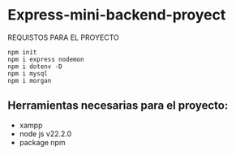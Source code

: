 # Express-mini-backend-proyect

REQUISTOS PARA EL PROYECTO 

```
npm init
npm i express nodemon
npm i dotenv -D
npm i mysql
npm i morgan
```

## Herramientas necesarias para el proyecto:
- xampp
- node js v22.2.0
- package npm